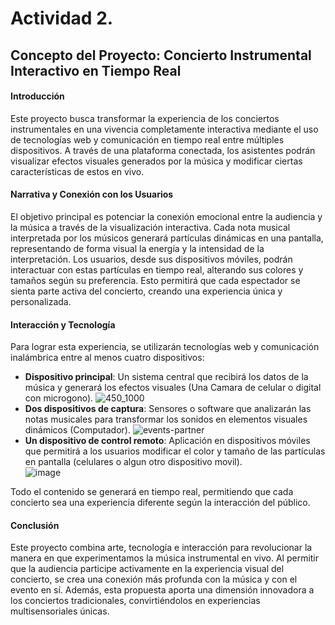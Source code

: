 # Actividad 2.
## Concepto del Proyecto: Concierto Instrumental Interactivo en Tiempo Real  

#### Introducción 
Este proyecto busca transformar la experiencia de los conciertos instrumentales en una vivencia completamente interactiva mediante el uso de tecnologías web y comunicación en tiempo real entre múltiples dispositivos. A través de una plataforma conectada, los asistentes podrán visualizar efectos visuales generados por la música y modificar ciertas características de estos en vivo.  

#### Narrativa y Conexión con los Usuarios  
El objetivo principal es potenciar la conexión emocional entre la audiencia y la música a través de la visualización interactiva. Cada nota musical interpretada por los músicos generará partículas dinámicas en una pantalla, representando de forma visual la energía y la intensidad de la interpretación. Los usuarios, desde sus dispositivos móviles, podrán interactuar con estas partículas en tiempo real, alterando sus colores y tamaños según su preferencia. Esto permitirá que cada espectador se sienta parte activa del concierto, creando una experiencia única y personalizada.  

#### Interacción y Tecnología  
Para lograr esta experiencia, se utilizarán tecnologías web y comunicación inalámbrica entre al menos cuatro dispositivos:  
- **Dispositivo principal**: Un sistema central que recibirá los datos de la música y generará los efectos visuales (Una Camara de celular o digital con microgono).
  ![450_1000](https://github.com/user-attachments/assets/7dd2f106-8377-4bbf-8193-8315cd967dc4)
- **Dos dispositivos de captura**: Sensores o software que analizarán las notas musicales para transformar los sonidos en elementos visuales dinámicos (Computador).
  ![events-partner](https://github.com/user-attachments/assets/be369b16-3d72-43ca-a007-077b702bcab9)
- **Un dispositivo de control remoto**: Aplicación en dispositivos móviles que permitirá a los usuarios modificar el color y tamaño de las partículas en pantalla (celulares o algun otro dispositivo movil).  
![image](https://github.com/user-attachments/assets/80d2be10-42d7-41da-9933-a5b716367f74)

Todo el contenido se generará en tiempo real, permitiendo que cada concierto sea una experiencia diferente según la interacción del público.  

#### Conclusión
Este proyecto combina arte, tecnología e interacción para revolucionar la manera en que experimentamos la música instrumental en vivo. Al permitir que la audiencia participe activamente en la experiencia visual del concierto, se crea una conexión más profunda con la música y con el evento en sí. Además, esta propuesta aporta una dimensión innovadora a los conciertos tradicionales, convirtiéndolos en experiencias multisensoriales únicas.
